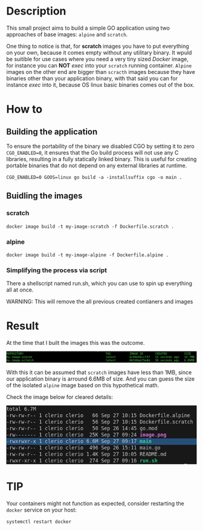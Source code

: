 # Description

This small project aims to build a simple GO application using two approaches of base images: `alpine` and `scratch`.

One thing to notice is that, for **scratch** images you have to put everything on your own, because it comes empty without any utilitary binary. It wpuld be suitible for use cases where you  need a very tiny sized *Docker* image, for instance you can **NOT** *exec* into your `scratch` running container. `Alpine` images on the other end are bigger than `scracth` images because they have binaries other than your application binary, with that said you can for instance *exec* into it, because OS linux basic binaries comes out of the box. 

# How to

## Building the application

To ensure the portability of the binary we disabled CGO by setting it to zero `CGO_ENABLED=0`, it ensures that the Go build process will not use any C libraries, resulting in a fully statically linked binary. This is useful for creating portable binaries that do not depend on any external libraries at runtime.



    CGO_ENABLED=0 GOOS=linux go build -a -installsuffix cgo -o main .

## Buidling the images

### scratch
    
    docker image build -t my-image-scratch -f Dockerfile.scratch .


### alpine

    docker image build -t my-image-alpine -f Dockerfile.alpine .


### Simplifying the process via script

There a shellscript named run.sh, which you can use to spin up everything all at once.

WARNING: This will remove the all previous created contianers  and images


# Result

At the time that I built the images this was the outcome.

![result!](image.png "Result")

With this it can be assumed that `scratch` images have less than 1MB, since our application binary is arround 6.6MB of size. And you can guess the size of the isolated `alpine` image based on this hypothetical math.

Check the image below for cleared details:

![Project file sizes!](image2.png "Project file sizes")

# TIP

Your containers might not function as expected, consider restarting the `docker` service on your host:

    systemctl restart docker




